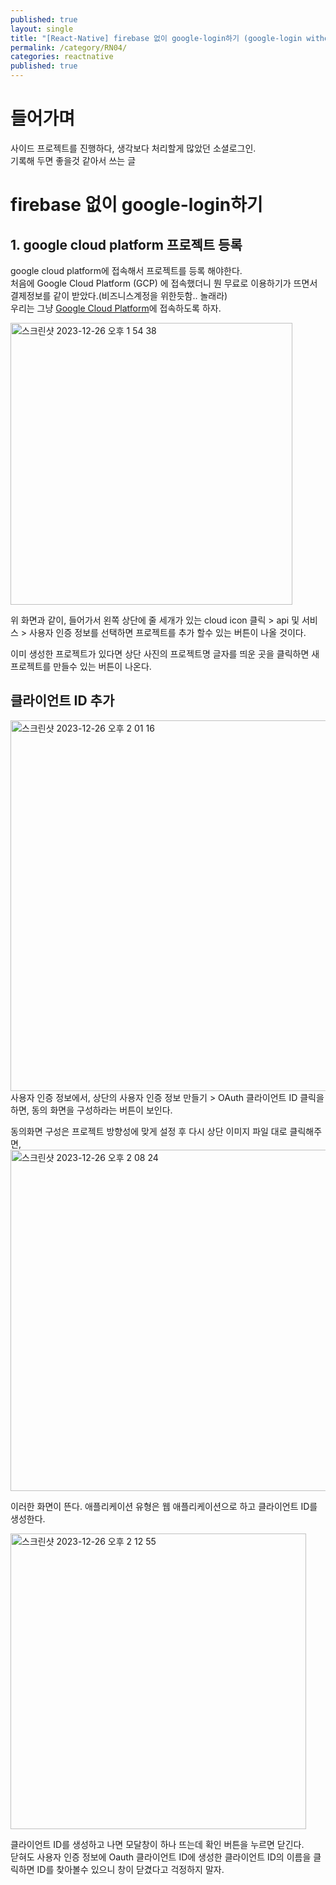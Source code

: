 ```yaml
---
published: true
layout: single
title: "[React-Native] firebase 없이 google-login하기 (google-login without Firebase)"
permalink: /category/RN04/
categories: reactnative
published: true
---
```


# 들어가며

사이드 프로젝트를 진행하다, 생각보다 처리할게 많았던 소셜로그인.  
기록해 두면 좋을것 같아서 쓰는 글

# firebase 없이 google-login하기

## 1. google cloud platform 프로젝트 등록

google cloud platform에 접속해서 프로젝트를 등록 해야한다.  
처음에 Google Cloud Platform (GCP) 에 접속했더니 뭔 무료로 이용하기가 뜨면서  
결제정보를 같이 받았다.(비즈니스계정을 위한듯함.. 놀래라)  
우리는 그냥 [Google Cloud Platform](https://console.cloud.google.com)에 접속하도록 하자.

<img width="451" alt="스크린샷 2023-12-26 오후 1 54 38" src="https://github.com/jjugwen/MungFriend_FE/assets/103884098/42a7ba06-f4ac-4d0b-b643-13f06fce2e4b" />

위 화면과 같이, 들어가서 왼쪽 상단에 줄 세개가 있는 cloud icon 클릭 > api 및 서비스 > 사용자 인증 정보를 선택하면 프로젝트를 추가 할수 있는 버튼이 나올 것이다.

이미 생성한 프로젝트가 있다면 상단 사진의 프로젝트명 글자를 띄운 곳을 클릭하면 새 프로젝트를 만들수 있는 버튼이 나온다.

## 클라이언트 ID 추가

<img width="593" alt="스크린샷 2023-12-26 오후 2 01 16" src="https://github.com/jjugwen/MungFriend_FE/assets/103884098/685c5f9e-5e12-42b0-a8b7-9dcef4a38949">
사용자 인증 정보에서, 상단의 사용자 인증 정보 만들기 > OAuth 클라이언트 ID 클릭을 하면, 
동의 화면을 구성하라는 버튼이 보인다.  

동의화면 구성은 프로젝트 방향성에 맞게 설정 후 다시 상단 이미지 파일 대로 클릭해주면,  
<img width="546" alt="스크린샷 2023-12-26 오후 2 08 24" src="https://github.com/jjugwen/MungFriend_FE/assets/103884098/0437a41c-fc91-49bd-b32c-5bc409c17839" />

이러한 화면이 뜬다. 
애플리케이션 유형은 웹 애플리케이션으로 하고 클라이언트 ID를 생성한다.

<img width="473" alt="스크린샷 2023-12-26 오후 2 12 55" src="https://github.com/jjugwen/MungFriend_FE/assets/103884098/82e6f3b5-8221-49c9-927b-439ce8b7819a">

클라이언트 ID를 생성하고 나면 모달창이 하나 뜨는데 확인 버튼을 누르면 닫긴다.  
닫혀도 사용자 인증 정보에 Oauth 클라이언트 ID에 생성한 클라이언트 ID의 이름을 클릭하면 ID를 찾아볼수 있으니 창이 닫겼다고 걱정하지 말자.  

